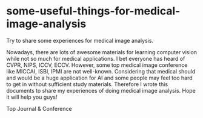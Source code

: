 # some-useful-things-for-medical-image-analysis
Try to share some experiences for medical image analysis.

Nowadays, there are lots of awesome materials for learning computer vision while not so much for medical applications. I bet everyone has heard of CVPR, NIPS, ICCV, ECCV. However, some top medical image conference like MICCAI, ISBI, IPMI are not well-known. Considering that medical should and would be a huge application for AI and some people may feel too hard to get in without sufficient study materials. Therefore I wrote this documents to share my experiences of doing medical image analysis. Hope it will help you guys!

Top Journal & Conference
